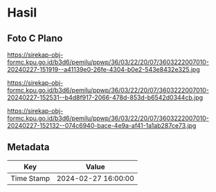 # Hasil

## Foto C Plano

https://sirekap-obj-formc.kpu.go.id/b3d6/pemilu/ppwp/36/03/22/20/07/3603222007010-20240227-151919--a41139e0-26fe-4304-b0e2-543e8432e325.jpg

https://sirekap-obj-formc.kpu.go.id/b3d6/pemilu/ppwp/36/03/22/20/07/3603222007010-20240227-152531--b4d8f917-2066-478d-853d-b6542d0344cb.jpg

https://sirekap-obj-formc.kpu.go.id/b3d6/pemilu/ppwp/36/03/22/20/07/3603222007010-20240227-152132--074c6940-bace-4e9a-af41-1a1ab287ce73.jpg


## Metadata

| Key        | Value               |
| ---------- | ------------------- |
| Time Stamp | 2024-02-27 16:00:00 |



